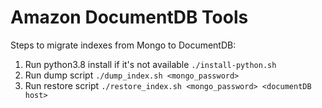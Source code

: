 # Amazon DocumentDB Tools

Steps to migrate indexes from Mongo to DocumentDB:
1. Run python3.8 install if it's not available `./install-python.sh`
2. Run dump script `./dump_index.sh <mongo_password>`
3. Run restore script `./restore_index.sh <mongo_password> <documentDB host>`
